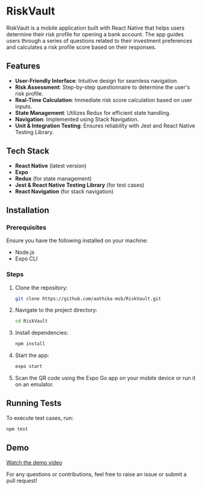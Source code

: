 # RiskVault

RiskVault is a mobile application built with React Native that helps users determine their risk profile for opening a bank account. The app guides users through a series of questions related to their investment preferences and calculates a risk profile score based on their responses.

## Features
- **User-Friendly Interface**: Intuitive design for seamless navigation.
- **Risk Assessment**: Step-by-step questionnaire to determine the user's risk profile.
- **Real-Time Calculation**: Immediate risk score calculation based on user inputs.
- **State Management**: Utilizes Redux for efficient state handling.
- **Navigation**: Implemented using Stack Navigation.
- **Unit & Integration Testing**: Ensures reliability with Jest and React Native Testing Library.

## Tech Stack
- **React Native** (latest version)
- **Expo**
- **Redux** (for state management)
- **Jest & React Native Testing Library** (for test cases)
- **React Navigation** (for stack navigation)

## Installation

### Prerequisites
Ensure you have the following installed on your machine:
- Node.js
- Expo CLI

### Steps
1. Clone the repository:
   ```sh
   git clone https://github.com/aathika-msb/RiskVault.git
   ```
2. Navigate to the project directory:
   ```sh
   cd RiskVault
   ```
3. Install dependencies:
   ```sh
   npm install
   ```
4. Start the app:
   ```sh
   expo start
   ```
5. Scan the QR code using the Expo Go app on your mobile device or run it on an emulator.

## Running Tests
To execute test cases, run:
```sh
npm test
```

## Demo
[Watch the demo video]() 

For any questions or contributions, feel free to raise an issue or submit a pull request!

